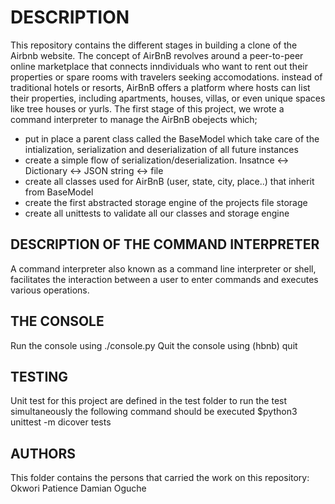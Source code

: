 # DESCRIPTION
This repository contains the different stages in building a clone of the Airbnb website.
The concept of AirBnB revolves around a peer-to-peer online marketplace that connects inndividuals who want to rent out their properties or spare rooms with travelers seeking accomodations. instead of traditional hotels or resorts, AirBnB offers a platform where hosts can list their properties, including apartments, houses, villas, or even unique spaces like tree houses or yurls.
The first stage of this project, we wrote a command interpreter to manage the AirBnB obejects which;
- put in place a parent class called the BaseModel  which take care of the intialization, serialization and deserialization of all future instances
- create a simple flow of serialization/deserialization. Insatnce <-> Dictionary <-> JSON string <-> file
- create all classes used  for AirBnB (user, state, city, place..) that inherit from BaseModel
- create the first abstracted storage engine of the projects file storage
- create all unittests to validate all our classes and storage engine

## DESCRIPTION OF THE COMMAND INTERPRETER
A command interpreter also known as a command line interpreter or shell, facilitates the interaction between a user to enter commands and executes various operations.
## THE CONSOLE
Run the console using ./console.py
Quit the console using (hbnb) quit
## TESTING
Unit test for this project are defined in the test folder to run the test simultaneously the following command should be executed $python3 unittest -m dicover tests

## AUTHORS
This folder contains the persons that carried the work on this repository:
Okwori Patience
Damian Oguche
